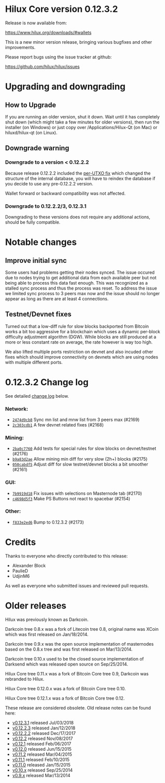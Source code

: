 Hilux Core version 0.12.3.2
==========================

Release is now available from:

  <https://www.hilux.org/downloads/#wallets>

This is a new minor version release, bringing various bugfixes and other
improvements.

Please report bugs using the issue tracker at github:

  <https://github.com/hilux/hilux/issues>


Upgrading and downgrading
=========================

How to Upgrade
--------------

If you are running an older version, shut it down. Wait until it has completely
shut down (which might take a few minutes for older versions), then run the
installer (on Windows) or just copy over /Applications/Hilux-Qt (on Mac) or
hiluxd/hilux-qt (on Linux).

Downgrade warning
-----------------

### Downgrade to a version < 0.12.2.2

Because release 0.12.2.2 included the [per-UTXO fix](release-notes/hilux/release-notes-0.12.2.2.md#per-utxo-fix)
which changed the structure of the internal database, you will have to reindex
the database if you decide to use any pre-0.12.2.2 version.

Wallet forward or backward compatibility was not affected.

### Downgrade to 0.12.2.2/3, 0.12.3.1

Downgrading to these versions does not require any additional actions, should be
fully compatible.


Notable changes
===============

Improve initial sync
--------------------

Some users had problems getting their nodes synced. The issue occured due to nodes trying to
get additional data from each available peer but not being able to process this data fast enough.
This was recognized as a stalled sync process and thus the process was reset. To address the issue
we limited sync process to 3 peers max now and the issue should no longer appear as long as there
are at least 4 connections.

Testnet/Devnet fixes
--------------------

Turned out that a low-diff rule for slow blocks backported from Bitcoin works a bit too aggressive for
a blockchain which uses a dynamic per-block difficulty adjustment algorithm (DGW). While blocks are still
produced at a more or less constant rate on average, the rate however is way too high.

We also lifted multiple ports restriction on devnet and also incuded other fixes which should improve
connectivity on devnets which are using nodes with multiple different ports.


0.12.3.2 Change log
===================

See detailed [change log](https://github.com/hilux/hilux/compare/v0.12.3.1...hilux:v0.12.3.2) below.

### Network:
- [`2474d9cb8`](https://github.com/hilux/hilux/commit/2474d9cb8) Sync mn list and mnw list from 3 peers max (#2169)
- [`2c303cdb1`](https://github.com/hilux/hilux/commit/2c303cdb1) A few devnet related fixes (#2168)

### Mining:
- [`2ba0c7760`](https://github.com/hilux/hilux/commit/2ba0c7760) Add tests for special rules for slow blocks on devnet/testnet (#2176)
- [`b9a83d2ae`](https://github.com/hilux/hilux/commit/b9a83d2ae) Allow mining min diff for very slow (2h+) blocks (#2175)
- [`050cabdf5`](https://github.com/hilux/hilux/commit/050cabdf5) Adjust diff for slow testnet/devnet blocks a bit smoother (#2161)

### GUI:
- [`7b9919d18`](https://github.com/hilux/hilux/commit/7b9919d18) Fix issues with selections on Masternode tab (#2170)
- [`c4698d5f3`](https://github.com/hilux/hilux/commit/c4698d5f3) Make PS Buttons not react to spacebar (#2154)

### Other:
- [`f833e2ed6`](https://github.com/hilux/hilux/commit/f833e2ed6) Bump to 0.12.3.2 (#2173)


Credits
=======

Thanks to everyone who directly contributed to this release:

- Alexander Block
- PaulieD
- UdjinM6

As well as everyone who submitted issues and reviewed pull requests.


Older releases
==============

Hilux was previously known as Darkcoin.

Darkcoin tree 0.8.x was a fork of Litecoin tree 0.8, original name was XCoin
which was first released on Jan/18/2014.

Darkcoin tree 0.9.x was the open source implementation of masternodes based on
the 0.8.x tree and was first released on Mar/13/2014.

Darkcoin tree 0.10.x used to be the closed source implementation of Darksend
which was released open source on Sep/25/2014.

Hilux Core tree 0.11.x was a fork of Bitcoin Core tree 0.9,
Darkcoin was rebranded to Hilux.

Hilux Core tree 0.12.0.x was a fork of Bitcoin Core tree 0.10.

Hilux Core tree 0.12.1.x was a fork of Bitcoin Core tree 0.12.

These release are considered obsolete. Old release notes can be found here:

- [v0.12.3.1](https://github.com/hilux/hilux/blob/master/doc/release-notes/hilux/release-notes-0.12.3.1.md) released Jul/03/2018
- [v0.12.2.3](https://github.com/hilux/hilux/blob/master/doc/release-notes/hilux/release-notes-0.12.2.3.md) released Jan/12/2018
- [v0.12.2.2](https://github.com/hilux/hilux/blob/master/doc/release-notes/hilux/release-notes-0.12.2.2.md) released Dec/17/2017
- [v0.12.2](https://github.com/hilux/hilux/blob/master/doc/release-notes/hilux/release-notes-0.12.2.md) released Nov/08/2017
- [v0.12.1](https://github.com/hilux/hilux/blob/master/doc/release-notes/hilux/release-notes-0.12.1.md) released Feb/06/2017
- [v0.12.0](https://github.com/hilux/hilux/blob/master/doc/release-notes/hilux/release-notes-0.12.0.md) released Jun/15/2015
- [v0.11.2](https://github.com/hilux/hilux/blob/master/doc/release-notes/hilux/release-notes-0.11.2.md) released Mar/04/2015
- [v0.11.1](https://github.com/hilux/hilux/blob/master/doc/release-notes/hilux/release-notes-0.11.1.md) released Feb/10/2015
- [v0.11.0](https://github.com/hilux/hilux/blob/master/doc/release-notes/hilux/release-notes-0.11.0.md) released Jan/15/2015
- [v0.10.x](https://github.com/hilux/hilux/blob/master/doc/release-notes/hilux/release-notes-0.10.0.md) released Sep/25/2014
- [v0.9.x](https://github.com/hilux/hilux/blob/master/doc/release-notes/hilux/release-notes-0.9.0.md) released Mar/13/2014

